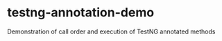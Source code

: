 testng-annotation-demo
======================

Demonstration of call order and execution of TestNG annotated methods